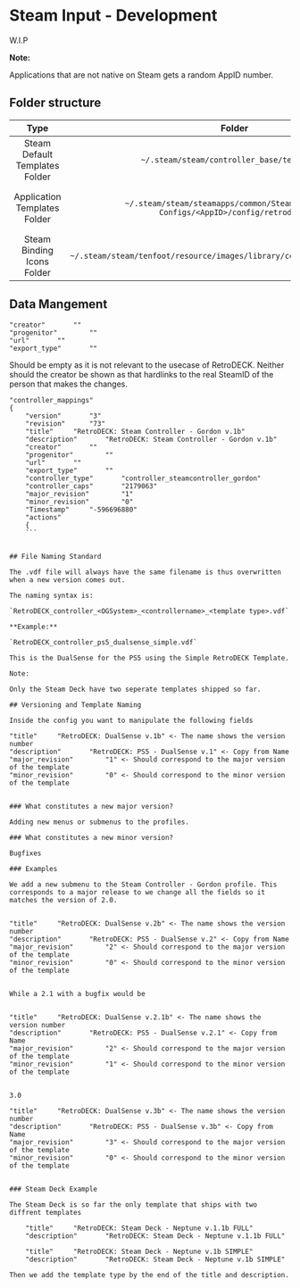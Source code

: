 # Steam Input - Development

W.I.P 

**Note:** 

Applications that are not native on Steam gets a random AppID number.

## Folder structure

| Type    | Folder                 |          Comment     | 
|  :---:  | :---:                  |             :---:     |
| Steam Default Templates Folder |`~/.steam/steam/controller_base/templates/` |                           |  
| Application Templates Folder |`~/.steam/steam/steamapps/common/Steam Controller Configs/<AppID>/config/retrodeck/`         | Temporary changes are stored here |
| Steam Binding Icons Folder |`~/.steam/steam/tenfoot/resource/images/library/controller/binding_icons/` |                               |                             |  

## Data Mangement 


	"creator"		""
	"progenitor"		""
	"url"		""
	"export_type"		""

Should be empty as it is not relevant to the usecase of RetroDECK. Neither should the creator be shown as that hardlinks to the real SteamID of the person that makes the changes.

```
"controller_mappings"
{
	"version"		"3"
	"revision"		"73"
	"title"		"RetroDECK: Steam Controller - Gordon v.1b"
	"description"		"RetroDECK: Steam Controller - Gordon v.1b"
	"creator"		""
	"progenitor"		""
	"url"		""
	"export_type"		""
	"controller_type"		"controller_steamcontroller_gordon"
	"controller_caps"		"2179063"
	"major_revision"		"1"
	"minor_revision"		"0"
	"Timestamp"		"-596696880"
	"actions"
	{ 
	```


## File Naming Standard

The .vdf file will always have the same filename is thus overwritten when a new version comes out.

The naming syntax is:

`RetroDECK_controller_<OGSystem>_<controllername>_<template type>.vdf`

**Example:** 

`RetroDECK_controller_ps5_dualsense_simple.vdf`

This is the DualSense for the PS5 using the Simple RetroDECK Template.

Note:

Only the Steam Deck have two seperate templates shipped so far. 

## Versioning and Template Naming

Inside the config you want to manipulate the following fields

``` 
	"title"		"RetroDECK: DualSense v.1b" <- The name shows the version number
	"description"		"RetroDECK: PS5 - DualSense v.1" <- Copy from Name
    "major_revision"		"1" <- Should correspond to the major version of the template
	"minor_revision"		"0" <- Should correspond to the minor version of the template
```

### What constitutes a new major version?

Adding new menus or submenus to the profiles. 

### What constitutes a new minor version?

Bugfixes

### Examples

We add a new submenu to the Steam Controller - Gordon profile. This corresponds to a major release to we change all the fields so it matches the version of 2.0.


```
	"title"		"RetroDECK: DualSense v.2b" <- The name shows the version number
	"description"		"RetroDECK: PS5 - DualSense v.2" <- Copy from Name
    "major_revision"		"2" <- Should correspond to the major version of the template
	"minor_revision"		"0" <- Should correspond to the minor version of the template
```

While a 2.1 with a bugfix would be


```
	"title"		"RetroDECK: DualSense v.2.1b" <- The name shows the version number
	"description"		"RetroDECK: PS5 - DualSense v.2.1" <- Copy from Name
    "major_revision"		"2" <- Should correspond to the major version of the template
	"minor_revision"		"1" <- Should correspond to the minor version of the template
```

3.0 

```
	"title"		"RetroDECK: DualSense v.3b" <- The name shows the version number
	"description"		"RetroDECK: PS5 - DualSense v.3b" <- Copy from Name
    "major_revision"		"3" <- Should correspond to the major version of the template
	"minor_revision"		"0" <- Should correspond to the minor version of the template
```

### Steam Deck Example

The Steam Deck is so far the only template that ships with two diffrent templates

	"title"		"RetroDECK: Steam Deck - Neptune v.1.1b FULL"
	"description"		"RetroDECK: Steam Deck - Neptune v.1.1b FULL"
	
	"title"		"RetroDECK: Steam Deck - Neptune v.1b SIMPLE"
	"description"		"RetroDECK: Steam Deck - Neptune v.1b SIMPLE"
	
Then we add the template type by the end of the title and description.
